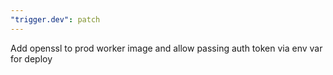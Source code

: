 ```yaml
---
"trigger.dev": patch
---
```


Add openssl to prod worker image and allow passing auth token via env var for deploy
